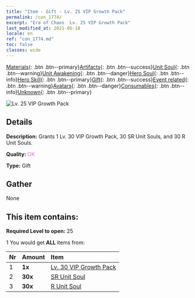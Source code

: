 ```yaml
---
title: "Item - Gift - Lv. 25 VIP Growth Pack"
permalink: /con_1774/
excerpt: "Era of Chaos  Lv. 25 VIP Growth Pack"
last_modified_at: 2021-05-18
locale: en
ref: "con_1774.md"
toc: false
classes: wide
---
```

 [Materials](/Items/){: .btn .btn--primary}[Artifacts](/Items/Artifacts/){: .btn .btn--success}[Unit Soul](/Items/UnitSoul/){: .btn .btn--warning}[Unit Awakening](/Items/UnitAwakening/){: .btn .btn--danger}[Hero Soul](/Items/HeroSoul/){: .btn .btn--info}[Hero Skill](/Items/HeroSkill/){: .btn .btn--primary}[Gift](/Items/Gift/){: .btn .btn--success}[Event related](/Items/Events/){: .btn .btn--warning}[Avatars](/Items/Avatars/){: .btn .btn--danger}[Consumables](/Items/Consumables/){: .btn .btn--info}[Unknown](/Items/Unknown/){: .btn .btn--primary}

 ![Lv. 25 VIP Growth Pack](/images/t/i_907220.png)

## Details
 **Description:** Grants 1 Lv. 30 VIP Growth Pack, 30 SR Unit Souls, and 30 R Unit Souls.

 **Quality:** <span style="color: #DA70D6">OK</span>

 **Type:** Gift

## Gather

  None

## This item contains:

 **Required Level to open:** 25

 1 You would get **ALL** items  from:

  | Nr | Amount |     Item    |
  |:---|:-------|:------------|
  | 1 |  **1x** | [Lv. 30 VIP Growth Pack](/Items/con_1775/) |  | 
  | 2 |  **30x** | [SR Unit Soul](/Items/con_534/) |  | 
  | 3 |  **30x** | [R Unit Soul](/Items/con_533/) |  | 
